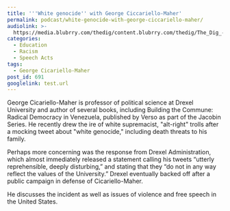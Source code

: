 ```yaml
---
title: '''White genocide'' with George Ciccariello-Maher'
permalink: podcast/white-genocide-with-george-ciccariello-maher/
audiolink: >-
  https://media.blubrry.com/thedig/content.blubrry.com/thedig/The_Dig_-_EP10-_DRAFT2.mp3
categories:
  - Education
  - Racism
  - Speech Acts
tags:
  - George Cicariello-Maher
post_id: 691
googlelink: test.url
---
```


George Cicariello-Maher is professor of political science at Drexel University and author of several books, including Building the Commune: Radical Democracy in Venezuela, published by Verso as part of the Jacobin Series. He recently drew the ire of white supremacist, "alt-right" trolls after a mocking tweet about "white genocide," including death threats to his family.

Perhaps more concerning was the response from Drexel Administration, which almost immediately released a statement calling his tweets “utterly reprehensible, deeply disturbing,” and stating that they “do not in any way reflect the values of the University.” Drexel eventually backed off after a public campaign in defense of Cicariello-Maher.

He discusses the incident as well as issues of violence and free speech in the United States.
